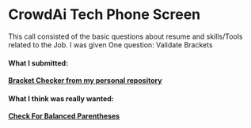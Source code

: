 # CrowdAi Tech Phone Screen

This call consisted of the basic questions about resume and skills/Tools related to the Job.
I was given One question:
Validate Brackets

#### What I submitted:
**[Bracket Checker from my personal repository](https://github.com/HvyD/Bracket-Checker---Debugging/blob/master/valid_bracket.py)**


#### What I think was really wanted:
**[Check For Balanced Parentheses](https://github.com/HvyD/CrowdAi-Tech-Screen/blob/master/Check%20For%20Balanced%20Parentheses.py)**
